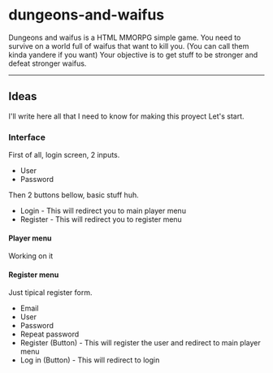 ﻿# dungeons-and-waifus
Dungeons and waifus is a HTML MMORPG simple game.
You need to survive on a world full of waifus that want to kill you. (You can call them kinda yandere if you want)
Your objective is to get stuff to be stronger and defeat stronger waifus.

---
## Ideas
I'll write here all that I need to know for making this proyect
Let's start.

### Interface

First of all, login screen, 2 inputs.
* User
* Password

Then 2 buttons bellow, basic stuff huh.

* Login - This will redirect you to main player menu
* Register - This will redirect you to register menu

#### Player menu
Working on it

#### Register menu
Just tipical register form.
* Email
* User
* Password
* Repeat password
* Register (Button) - This will register the user and redirect to main player menu
* Log in (Button) - This will redirect to login
